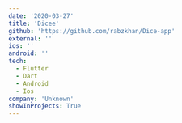```yaml
---
date: '2020-03-27'
title: 'Dicee'
github: 'https://github.com/rabzkhan/Dice-app'
external: ''
ios: ''
android: ''
tech:
  - Flutter
  - Dart
  - Android
  - Ios
company: 'Unknown'
showInProjects: True
---
```

